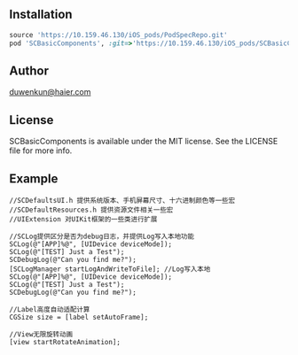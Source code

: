 
## Installation

```ruby
source 'https://10.159.46.130/iOS_pods/PodSpecRepo.git'
pod 'SCBasicComponents', :git=>'https://10.159.46.130/iOS_pods/SCBasicComponents.git'
```

## Author

duwenkun@haier.com

## License

SCBasicComponents is available under the MIT license. See the LICENSE file for more info.


## Example

    //SCDefaultsUI.h 提供系统版本、手机屏幕尺寸、十六进制颜色等一些宏
    //SCDefaultResources.h 提供资源文件相关一些宏
    //UIExtension 对UIKit框架的一些类进行扩展

    //SCLog提供区分是否为debug日志，并提供Log写入本地功能
    SCLog(@"[APP]%@", [UIDevice deviceMode]);
    SCLog(@"[TEST] Just a Test");
    SCDebugLog(@"Can you find me?");
    [SCLogManager startLogAndWriteToFile]; //Log写入本地
    SCLog(@"[APP]%@", [UIDevice deviceMode]);
    SCLog(@"[TEST] Just a Test");
    SCDebugLog(@"Can you find me?");
    
    //Label高度自动适配计算
    CGSize size = [label setAutoFrame];
    
    //View无限旋转动画
    [view startRotateAnimation];
    
    
